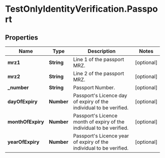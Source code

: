 # TestOnlyIdentityVerification.Passport

## Properties

Name | Type | Description | Notes
------------ | ------------- | ------------- | -------------
**mrz1** | **String** | Line 1 of the passport MRZ. | [optional] 
**mrz2** | **String** | Line 2 of the passport MRZ. | [optional] 
**_number** | **String** | Passport Number. | [optional] 
**dayOfExpiry** | **Number** | Passport&#39;s Licence day of expiry of the individual to be verified. | [optional] 
**monthOfExpiry** | **Number** | Passport&#39;s Licence month of expiry of the individual to be verified. | [optional] 
**yearOfExpiry** | **Number** | Passport&#39;s Licence year of expiry of the individual to be verified. | [optional] 


